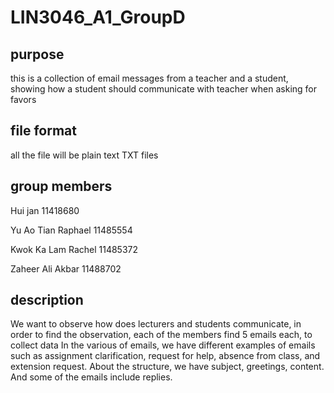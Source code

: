 # LIN3046_A1_GroupD

## purpose
this is a collection of email messages from a teacher and a student, showing how a student should communicate with teacher when asking for favors 

## file format 
all the file will be plain text TXT files

## group members 
Hui jan 11418680


Yu Ao Tian Raphael 11485554


Kwok Ka Lam Rachel 11485372


Zaheer Ali Akbar 11488702

## description
We want to observe how does lecturers and students communicate, in order to find the observation, each of the members find 5 emails each, to collect data
In the various of emails, we have different examples of emails such as assignment clarification, request for help, absence from class, and extension request. 
About the structure, we have subject, greetings, content. And some of the emails include replies. 

